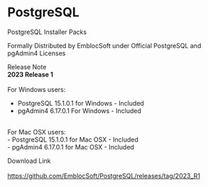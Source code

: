 # PostgreSQL
PostgreSQL Installer Packs 

Formally Distributed by EmblocSoft under Official PostgreSQL and pgAdmin4 Licenses

Release Note </br>
<b>2023 Release 1</b>
</br> </br>
For Windows users: </br>
-  PostgreSQL 15.1.0.1 for Windows  - Included </br>
-  pgAdmin4   6.17.0.1 For Windows  - Included </br>
 </br>
For Mac OSX users: </br>
- PostgreSQL 15.1.0.1 for Mac OSX  - Included </br>
- pgAdmin4   6.17.0.1 for Mac OSX  - Included </br>

Download Link</br> </br>
https://github.com/EmblocSoft/PostgreSQL/releases/tag/2023_R1
